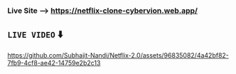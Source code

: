 ### Live Site --> https://netflix-clone-cybervion.web.app/

## `LIVE VIDEO` ⬇️

https://github.com/Subhajit-Nandi/Netflix-2.0/assets/96835082/4a42bf82-7fb9-4cf8-ae42-14759e2b2c13
